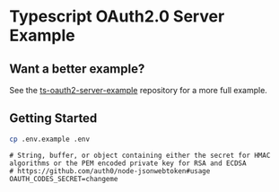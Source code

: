 # Typescript OAuth2.0 Server Example

## Want a better example?

See the [ts-oauth2-server-example](https://github.com/malang-dev/ts-oauth2-server-example) repository for a more full example.

## Getting Started

```bash
cp .env.example .env
```

```dotenv
# String, buffer, or object containing either the secret for HMAC algorithms or the PEM encoded private key for RSA and ECDSA
# https://github.com/auth0/node-jsonwebtoken#usage
OAUTH_CODES_SECRET=changeme
```
